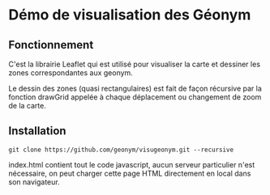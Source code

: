 # Démo de visualisation des Géonym

## Fonctionnement

C'est la librairie Leaflet qui est utilisé pour visualiser la carte et dessiner les zones correspondantes aux geonym.

Le dessin des zones (quasi rectangulaires) est fait de façon récursive par la fonction drawGrid appelée à chaque déplacement ou changement de zoom de la carte.

## Installation

`git clone https://github.com/geonym/visugeonym.git --recursive`

index.html contient tout le code javascript, aucun serveur particulier n'est nécessaire, on peut charger cette page HTML directement en local dans son navigateur.
